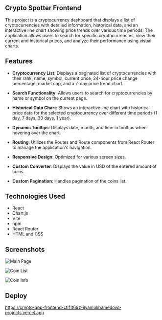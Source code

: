 ## Crypto Spotter Frontend

This project is a cryptocurrency dashboard that displays a list of cryptocurrencies with detailed information, historical data, and an interactive line chart showing price trends over various time periods. The application allows users to search for specific cryptocurrencies, view their current and historical prices, and analyze their performance using visual charts.


## Features

- **Cryptocurrency List**: Displays a paginated list of cryptocurrencies with their rank, name, symbol, current price, 24-hour price change percentage, market cap, and a 7-day price trend chart.
  
- **Search Functionality**: Allows users to search for cryptocurrencies by name or symbol on the current page.
  
- **Historical Data Chart**: Shows an interactive line chart with historical price data for the selected cryptocurrency over different time periods (1 day, 7 days, 30 days, 1 year).
  
- **Dynamic Tooltips**: Displays date, month, and time in tooltips when hovering over the chart.
  
- **Routing**: Utilizes the Routes and Route components from React Router to manage the application's navigation.
  
- **Responsive Design**: Optimized for various screen sizes.
  
- **Custom Converter**: Displays the value in USD of the entered amount of coins.
  
- **Custom Pagination**: Handles pagination of the coins list.


## Technologies Used

- React
- Chart.js
- Vite
- npm
- React Router
- HTML and CSS


## Screenshots

![Main Page](https://github.com/ilyamukhamedov/crypto-app-frontend/blob/main/src/images/mainPage.png)

![Coin List](https://github.com/ilyamukhamedov/crypto-app-frontend/blob/main/src/images/coinList.png)

![Coin Info](https://github.com/ilyamukhamedov/crypto-app-frontend/blob/main/src/images/coinInfo.png)


## Deploy

https://crypto-app-frontend-ctif1t69z-ilyamukhamedovs-projects.vercel.app

